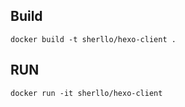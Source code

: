 ## Build
```
docker build -t sherllo/hexo-client .
```

## RUN
```
docker run -it sherllo/hexo-client
```